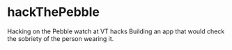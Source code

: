 # hackThePebble
Hacking on the Pebble watch at VT hacks
Building an app that would check the sobriety of the person wearing it.
